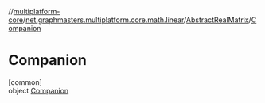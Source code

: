 //[multiplatform-core](../../../../index.md)/[net.graphmasters.multiplatform.core.math.linear](../../index.md)/[AbstractRealMatrix](../index.md)/[Companion](index.md)

# Companion

[common]\
object [Companion](index.md)
